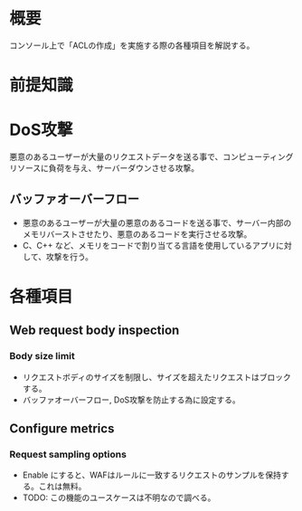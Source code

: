 # 概要
コンソール上で「ACLの作成」を実施する際の各種項目を解説する。  

# 前提知識
# DoS攻撃
悪意のあるユーザーが大量のリクエストデータを送る事で、コンピューティングリソースに負荷を与え、サーバーダウンさせる攻撃。

## バッファオーバーフロー
- 悪意のあるユーザーが大量の悪意のあるコードを送る事で、サーバー内部のメモリバーストさせたり、悪意のあるコードを実行させる攻撃。
- C、C++ など、メモリをコードで割り当てる言語を使用しているアプリに対して、攻撃を行う。



# 各種項目
## Web request body inspection
### Body size limit
- リクエストボディのサイズを制限し、サイズを超えたリクエストはブロックする。
- バッファオーバーフロー, DoS攻撃を防止する為に設定する。

## Configure metrics
### Request sampling options
- Enable にすると、WAFはルールに一致するリクエストのサンプルを保持する。これは無料。
- TODO: この機能のユースケースは不明なので調べる。

